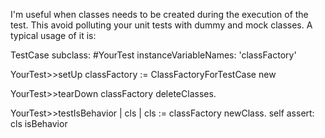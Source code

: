 I'm useful when classes needs to be created during the execution of the test. This avoid polluting your unit tests with dummy and mock classes.A typical usage of it is:TestCase subclass: #YourTest       instanceVariableNames: 'classFactory'YourTest>>setUp       classFactory := ClassFactoryForTestCase newYourTest>>tearDown       classFactory deleteClasses.YourTest>>testIsBehavior       | cls |       cls := classFactory newClass.       self assert: cls isBehavior